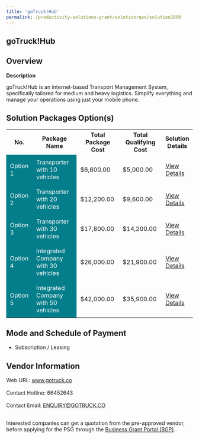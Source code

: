 ```yaml
---
title: 'goTruck!Hub'
permalink: /productivity-solutions-grant/solutionrepo/solution1600
---
```


## goTruck!Hub

## Overview

**Description**

goTruck!Hub is an internet-based Transport Management System, specifically tailored for medium and heavy logistics. Simplify everything and manage your operations using just your mobile phone.

## Solution Packages Option(s)

<table>
<tr>
<th><b>No.</b></th>
<th><b>Package Name</b></th>
<th><b>Total Package Cost</b></th>
<th><b>Total Qualifying Cost</b></th>
<th><b>Solution Details</b></th>
</tr>
<tr>
<td style='padding: 10px; background-color: #037E8A; color: #FFFFFF;'>Option 1</td>
<td style='padding: 10px; background-color: #037E8A; color: #FFFFFF;'>Transporter with 10 vehicles</td>
<td style='padding: 10px;'>$6,600.00</td>
<td style='padding: 10px;'>$5,000.00</td>
<td style='padding: 10px;'><a href='/images/psg/GoTruck_goTruckHub_Desensitised_Annex_3_Part1.pdf' target='_blank'>View Details</a></td>
</tr>
<tr>
<td style='padding: 10px; background-color: #037E8A; color: #FFFFFF;'>Option 2</td>
<td style='padding: 10px; background-color: #037E8A; color: #FFFFFF;'>Transporter with 20 vehicles</td>
<td style='padding: 10px;'>$12,200.00</td>
<td style='padding: 10px;'>$9,600.00</td>
<td style='padding: 10px;'><a href='/images/psg/GoTruck_goTruckHub_Desensitised_Annex_3_Part2.pdf' target='_blank'>View Details</a></td>
</tr>
<tr>
<td style='padding: 10px; background-color: #037E8A; color: #FFFFFF;'>Option 3</td>
<td style='padding: 10px; background-color: #037E8A; color: #FFFFFF;'>Transporter with 30 vehicles</td>
<td style='padding: 10px;'>$17,800.00</td>
<td style='padding: 10px;'>$14,200.00</td>
<td style='padding: 10px;'><a href='/images/psg/GoTruck_goTruckHub_Desensitised_Annex_3_Part3.pdf' target='_blank'>View Details</a></td>
</tr>
<tr>
<td style='padding: 10px; background-color: #037E8A; color: #FFFFFF;'>Option 4</td>
<td style='padding: 10px; background-color: #037E8A; color: #FFFFFF;'>Integrated Company with 30 vehicles</td>
<td style='padding: 10px;'>$26,000.00</td>
<td style='padding: 10px;'>$21,900.00</td>
<td style='padding: 10px;'><a href='/images/psg/GoTruck_goTruckHub_Desensitised_Annex_3_Part4.pdf' target='_blank'>View Details</a></td>
</tr>
<tr>
<td style='padding: 10px; background-color: #037E8A; color: #FFFFFF;'>Option 5</td>
<td style='padding: 10px; background-color: #037E8A; color: #FFFFFF;'>Integrated Company with 50 vehicles</td>
<td style='padding: 10px;'>$42,000.00</td>
<td style='padding: 10px;'>$35,900.00</td>
<td style='padding: 10px;'><a href='/images/psg/GoTruck_goTruckHub_Desensitised_Annex_3_Part5.pdf' target='_blank'>View Details</a></td>
</tr>
</table>

## Mode and Schedule of Payment

 - Subscription / Leasing

## Vendor Information

 Web URL: www.gotruck.co <br><br>Contact Hotline: 66452643 <br><br>Contact Email: ENQUIRY@GOTRUCK.CO <br><br>

Interested companies can get a quotation from the pre-approved vendor, before applying for the PSG through the <a href='https://www.businessgrants.gov.sg/' target='_blank' rel='noopener'>Business Grant Portal (BGP)</a>.

<script src="/jquery/resize-tables.js"></script>
